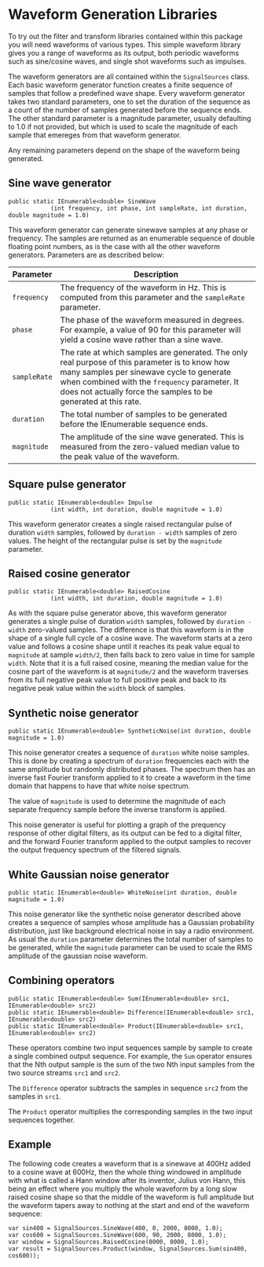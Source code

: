 # Waveform Generation Libraries

To try out the filter and transform libraries contained within this package you will need waveforms of various types. This simple waveform library gives you a range of waveforms as its output, both periodic waveforms such as sine/cosine waves, and single shot waveforms such as impulses.

The waveform generators are all contained within the `SignalSources` class. Each basic waveform generator function creates a finite sequence of samples that follow a predefined wave shape. Every waveform generator takes two standard parameters, one to set the duration of the sequence as a count of the number of samples generated before the sequence ends. The other standard parameter is a magnitude parameter, usually defaulting to 1.0 if not provided, but which is used to scale the magnitude of each sample that emereges from that waveform generator.

Any remaining parameters depend on the shape of the waveform being generated.

## Sine wave generator

```
public static IEnumerable<double> SineWave
            (int frequency, int phase, int sampleRate, int duration, double magnitude = 1.0)
```
This waveform generator can generate sinewave samples at any phase or frequency. The samples
are returned as an enumerable sequence of double floating point numbers, as is the case with
all the other waveform generators. Parameters are as described below:

| Parameter | Description |
| --- | --- |
| `frequency` | The frequency of the waveform in Hz. This is computed from this parameter and the `sampleRate` parameter. |
| `phase` | The phase of the waveform measured in degrees. For example, a value of 90 for this parameter will yield a cosine wave rather than a sine wave. |
| `sampleRate` | The rate at which samples are generated. The only real purpose of this parameter is to know how many samples per sinewave cycle to generate when combined with the `frequency` parameter. It does not actually force the samples to be generated at this rate.|
| `duration` | The total number of samples to be generated before the IEnumerable<double> sequence ends. |
| `magnitude` | The amplitude of the sine wave generated. This is measured from the zero-valued median value to the peak value of the waveform. |

## Square pulse generator

```
public static IEnumerable<double> Impulse
            (int width, int duration, double magnitude = 1.0)
```
This waveform generator creates a single raised rectangular pulse of duration `width` samples,
followed by `duration - width` samples of zero values. The height of the rectangular pulse is
set by the `magnitude` parameter.

## Raised cosine generator

```
public static IEnumerable<double> RaisedCosine
            (int width, int duration, double magnitude = 1.0)
```
As with the square pulse generator above, this waveform generator generates a single pulse
of duration `width` samples, followed by `duration - width` zero-valued samples. The difference
is that this waveform is in the shape of a single full cycle of a cosine wave. The waveform
starts at a zero value and follows a cosine shape until it reaches its peak value equal to `magnitude` at sample `width/2`, then falls back to zero value in time for sample `width`. Note 
that it is a full raised cosine, meaning the median value for the cosine part of the waveform
is at `magnitude/2` and the waveform traverses from its full negative peak value to full positive peak and back to its negative peak value within the `width` block of samples.

## Synthetic noise generator

```
public static IEnumerable<double> SyntheticNoise(int duration, double magnitude = 1.0)
```
This noise generator creates a sequence of `duration` white noise samples. This is done by
creating a spectrum of `duration` frequencies each with the same amplitude but randomly
distributed phases. The spectrum then has an inverse fast Fourier transform applied to
it to create a waveform in the time domain that happens to have that white noise spectrum.

The value of `magnitude` is used to determine the magnitude of each separate frequency sample
before the inverse transform is applied.

This noise generator is useful for plotting a graph of the prequency response of other digital filters, as its output can be fed to a digital filter, and the forward Fourier transform applied to the output samples to recover the output frequency spectrum of the filtered signals.

## White Gaussian noise generator

```
public static IEnumerable<double> WhiteNoise(int duration, double magnitude = 1.0)
```
This noise generator like the synthetic noise generator described above creates a sequence
of samples whose amplitude has a Gaussian probability distribution, just like background electrical noise in say a radio environment. As usual the `duration` parameter determines the total number of samples to be generated, while the `magnitude` parameter can be used to
scale the RMS amplitude of the gaussian noise waveform.

## Combining operators

```
public static IEnumerable<double> Sum(IEnumerable<double> src1, IEnumerable<double> src2)
public static IEnumerable<double> Difference(IEnumerable<double> src1, IEnumerable<double> src2)
public static IEnumerable<double> Product(IEnumerable<double> src1, IEnumerable<double> src2)
```
These operators combine two input sequences sample by sample to create a single combined output
sequence. For example, the `Sum` operator ensures that the Nth output sample is the sum of the two Nth input samples from the two source streams `src1` and `src2`.

The `Difference` operator subtracts the samples in sequence `src2` from the samples in `src1`.

The `Product` operator multiplies the corresponding samples in the two input sequences together.

## Example

The following code creates a waveform that is a sinewave at 400Hz added to a cosine wave at 600Hz, then the whole thing windowed in amplitude with what is called a Hann window after its inventor, Julius von Hann, this
being an effect where you multiply the whole waveform by a long slow raised cosine shape so that
the middle of the waveform is full amplitude but the waveform tapers away to nothing at the
start and end of the waveform sequence:

```
var sin400 = SignalSources.SineWave(400, 0, 2000, 8000, 1.0);
var cos600 = SignalSources.SineWave(600, 90, 2000, 8000, 1.0);
var window = SignalSources.RaisedCosine(8000, 8000, 1.0);
var result = SignalSources.Product(window, SignalSources.Sum(sin400, cos600));
```


